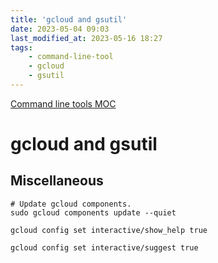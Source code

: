 ```yaml
---
title: 'gcloud and gsutil'
date: 2023-05-04 09:03
last_modified_at: 2023-05-16 18:27
tags:
    - command-line-tool
    - gcloud
    - gsutil
---
```


[Command line tools MOC](Command%20line%20tools%20MOC.md)

# gcloud and gsutil

## Miscellaneous

```shell
# Update gcloud components.
sudo gcloud components update --quiet

gcloud config set interactive/show_help true

gcloud config set interactive/suggest true
```
